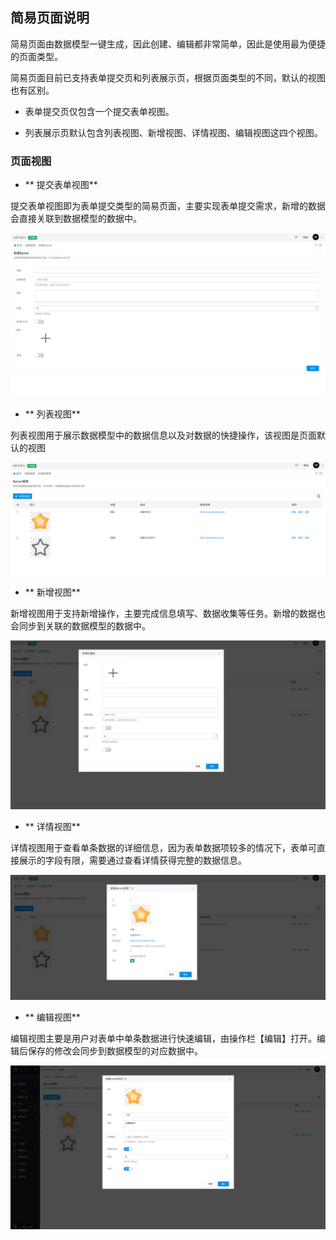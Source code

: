 ## 简易页面说明

简易页面由数据模型一键生成，因此创建、编辑都非常简单，因此是使用最为便捷的页面类型。

简易页面目前已支持表单提交页和列表展示页，根据页面类型的不同，默认的视图也有区别。

- 表单提交页仅包含一个提交表单视图。

- 列表展示页默认包含列表视图、新增视图、详情视图、编辑视图这四个视图。

### 页面视图

- ** 提交表单视图**

提交表单视图即为表单提交类型的简易页面，主要实现表单提交需求，新增的数据会直接关联到数据模型的数据中。

![image.png](../../../staic/img/操作指南/页面设计/简易页面设计/简易页面说明/image_2114449.png)

- ** 列表视图**

列表视图用于展示数据模型中的数据信息以及对数据的快捷操作，该视图是页面默认的视图

![image.png](../../../staic/img/操作指南/页面设计/简易页面设计/简易页面说明/image_fd14458.png)

- ** 新增视图**

新增视图用于支持新增操作，主要完成信息填写、数据收集等任务。新增的数据也会同步到关联的数据模型的数据中。

![image.png](../../../staic/img/操作指南/页面设计/简易页面设计/简易页面说明/image_a07d1a6.png)

- ** 详情视图**

详情视图用于查看单条数据的详细信息，因为表单数据项较多的情况下，表单可直接展示的字段有限，需要通过查看详情获得完整的数据信息。

![image.png](../../../staic/img/操作指南/页面设计/简易页面设计/简易页面说明/image_95d8ee3.png)

- ** 编辑视图**

编辑视图主要是用户对表单中单条数据进行快速编辑，由操作栏【编辑】打开。编辑后保存的修改会同步到数据模型的对应数据中。

![image.png](../../../staic/img/操作指南/页面设计/简易页面设计/简易页面说明/image_0bc2d39.png)
